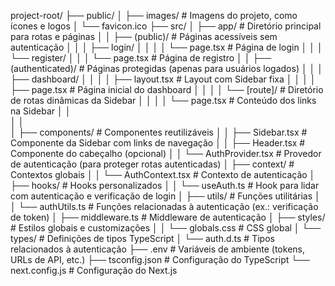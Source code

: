 project-root/
├── public/
│   ├── images/              # Imagens do projeto, como ícones e logos
│   └── favicon.ico
├── src/
│   ├── app/                 # Diretório principal para rotas e páginas
│   │   ├── (public)/        # Páginas acessíveis sem autenticação
│   │   │   ├── login/
│   │   │   │   └── page.tsx # Página de login
│   │   │   └── register/
│   │   │       └── page.tsx # Página de registro
│   │   ├── (authenticated)/ # Páginas protegidas (apenas para usuários logados)
│   │   │   ├── dashboard/
│   │   │   │   ├── layout.tsx       # Layout com Sidebar fixa
│   │   │   │   ├── page.tsx         # Página inicial do dashboard
│   │   │   │   └── [route]/         # Diretório de rotas dinâmicas da Sidebar
│   │   │   │       └── page.tsx     # Conteúdo dos links na Sidebar
│   │   
│   │  
│   ├── components/          # Componentes reutilizáveis
│   │   ├── Sidebar.tsx      # Componente da Sidebar com links de navegação
│   │   ├── Header.tsx       # Componente do cabeçalho (opcional)
│   │   └── AuthProvider.tsx # Provedor de autenticação (para proteger rotas autenticadas)
│   ├── context/             # Contextos globais
│   │   └── AuthContext.tsx  # Contexto de autenticação
│   ├── hooks/               # Hooks personalizados
│   │   └── useAuth.ts       # Hook para lidar com autenticação e verificação de login
│   ├── utils/               # Funções utilitárias
│   │   └── authUtils.ts     # Funções relacionadas à autenticação (ex.: verificação de token)
│   ├── middleware.ts        # Middleware de autenticação
│   ├── styles/              # Estilos globais e customizações
│   │   └── globals.css      # CSS global
│   └── types/               # Definições de tipos TypeScript
│       └── auth.d.ts        # Tipos relacionados à autenticação
├── .env                     # Variáveis de ambiente (tokens, URLs de API, etc.)
├── tsconfig.json            # Configuração do TypeScript
└── next.config.js           # Configuração do Next.js
